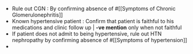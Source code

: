 - Rule out CGN : By confirming absence of #[[Symptoms of Chronic Glomerulonephritis]]
- Known hypertensive patient : Confirm that patient is faithful to his medications and clinic follow up | **-ve mention** only when not faithful
- If patient does not admit to being hypertensive, rule out HTN nephropathy by confirming absence of #[[Symptoms of hypertension]]
-
